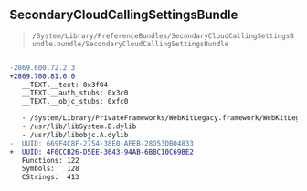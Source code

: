 ## SecondaryCloudCallingSettingsBundle

> `/System/Library/PreferenceBundles/SecondaryCloudCallingSettingsBundle.bundle/SecondaryCloudCallingSettingsBundle`

```diff

-2869.600.72.2.3
+2869.700.81.0.0
   __TEXT.__text: 0x3f04
   __TEXT.__auth_stubs: 0x3c0
   __TEXT.__objc_stubs: 0xfc0

   - /System/Library/PrivateFrameworks/WebKitLegacy.framework/WebKitLegacy
   - /usr/lib/libSystem.B.dylib
   - /usr/lib/libobjc.A.dylib
-  UUID: 669F4C8F-2754-38E0-AFEB-28D53DB04833
+  UUID: 4F0CCB26-D5EE-3643-94AB-6BBC10C69BE2
   Functions: 122
   Symbols:   128
   CStrings:  413

```

